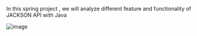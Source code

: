 In this spring project , we will analyze different feature and functionality of JACKSON API with Java

![image](https://github.com/ScriptKiddie47/spring-projects/assets/59485946/e8463c7b-fce1-4b67-9967-e38f9e970431)
